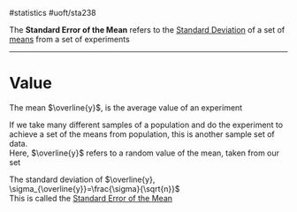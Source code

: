 #statistics #uoft/sta238 

The **Standard Error of the Mean** refers to the [Standard Deviation](../STA237%20Notes/Standard%20Deviation.md) of a set of [means](Mean.md) from a set of experiments

---

# Value
The mean $\overline{y}$, is the average value of an experiment

If we take many different samples of a population and do the experiment to achieve a set of the means from population, this is another sample set of data.  
Here, $\overline{y}$ refers to a random value of the mean, taken from our set

The standard deviation of $\overline{y}, \sigma_{\overline{y}}=\frac{\sigma}{\sqrt{n}}$  
	This is called the [Standard Error of the Mean](.md)